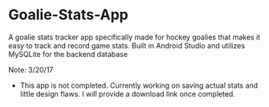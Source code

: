 # Goalie-Stats-App
A goalie stats tracker app specifically made for hockey goalies that makes it easy to track and record game stats. Built in Android Studio
and utilizes MySQLite for the backend database

Note: 3/20/17
- This app is not completed. Currently working on saving actual stats and little design flaws. I will provide a download link once completed.

